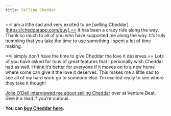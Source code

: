 ```yaml
---
title: Selling Cheddar
---
```


==I am a little sad and very excited to be [selling Cheddar](https://cheddarapp.com/buy].== It has been a crazy ride along the way. Thank so much to all of you who have supported me along the way. It’s truly humbling that you take the time to use something I spent a lot of time making.

==I simply don’t have the time to give Cheddar the love it deserves.== Lots of you have asked for tons of great features that I personally wish Cheddar had as well. I think it’s better for everyone if it moves on to a new home where some can give it the love it deserves. This makes me a little sad to see all of my hard work go to someone else. I’m excited really to see where they take it though!

[Jolie O’Dell interviewed me about selling Cheddar](http://venturebeat.com/2013/01/05/cheddar-for-sale/) over at Venture Beat. Give it a read if you’re curious.

**You can [buy Cheddar here](https://cheddarapp.com/buy).**
